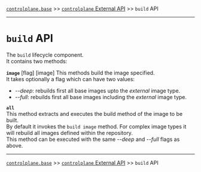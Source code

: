 [`controlplane.base`](../README.md) >> [`controlplane` External API](./CONTROLPLANE-BASE-EXTERNAL-API.md) >> `build` API

-----

# `build` API

The `build` lifecycle component.  
It contains two methods:

__`image`__  [flag] [image]
This methods build the image specified.  
It takes optionally a flag which can have two values:  
- _--deep_: rebuilds first all base images upto the _external_ image type.
- _--full_: rebuilds first all base images including the _external_ image type.  

__`all`__  
This method extracts and executes the build method of the image to be built.  
By default it invokes the `build image` method.
For complex image types it will rebuild all images defined within the repository.  
This method can be executed with the same _--deep_ and _--full_ flags as above.  

-----
[`controlplane.base`](../README.md) >> [`controlplane` External API](./CONTROLPLANE-BASE-EXTERNAL-API.md) >> `build` API
